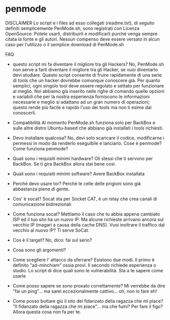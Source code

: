 penmode
=======


DISCLAIMER
	Lo script e i files ad esso collegati (readme.txt), di seguito definiti semplicemente PenMode.sh, sono registrati con Licenza OpenSource. Potete usarli, distribuirli e modificarli purché venga sempre citata la fonte e gli autori. Nessun compenso deve essere versato in alcun caso per l'utilizzo o il semplice download di PenMode.sh


FAQ
- questo script mi fa diventare il migliore tra gli Hackers?
No, PenMode.sh non serve a farti diventare il migliore tra gli Hacker, se vuoi diventarlo devi studiare. Questo script consente di fruire rapidamente di una serie di tools che un hacker dovrebbe comunque conoscere già. Per quanto semplici, ogni singolo tool deve essere regolato e settato per funzionare al meglio. Noi abbiamo già inserito nelle righe di comando quelle opzioni e variabili che per la nostra esperienza forniscono le informazioni necessarie e meglio si adattano ad un gran numero di operazioni; questo rende più facile e rapido l'uso dei tools ma non ti esime dal conoscerli.

- Compatibilità
Al momento PenMode.sh funziona solo per BackBox e sulle altre distro Ubuntu-based che abbiano già installati i tools richiesti. 

- Devo installare qualcosa?
No, devi solo scaricare il codice, modificarne i permessi in modo da renderlo eseguibile e lanciarlo.
Cose è penmode?
Come funziona penmode?

- Quali sono i requisiti minimi hardware?
Gli stessi che ti servono per BackBox. Se ti gira BackBox allora stai bene così.

- Quali sono i requisiti minimi software?
Avere BackBox installata

- Perchè devo usare tor?
Perchè le celle delle prigioni sono già abbastanza piene di gente.

- Cos' è socat?
Socat sta per Socket CAT, è un relay che crea canali di comunicazione bidirezionali

- Come funziona socat?
Mettiamo il caso che tu abbia appena cambiato ISP ed il tuo sito ha un nuovo IP. Ma alcune richieste arrivano ancora sul vecchio IP (magari a causa della cache DNS). Vuoi inoltrare il traffico dal vecchio al nuovo IP? Ti serve SoCat.

- Cos è il target?
No, dico: fai sul serio?

- Cosa sono gli argomenti?


- Come scegliere l' attacco da sferrare?
Esistono due modi. Il primo è definito "ad-minchiam" ossia provi. Il secondo richiede esperienza o studio. Lo script di dice quali sono le vulnerabilità. Sta a te sapere come usarle

- Come posso sapere se sono proxato correttamente?
Mi verrebbe da dire "fai un ping"… ma sarei eccezionalmente cattivo… oh, non lo fare eh! 

- Come posso buttare giù il sito del fidanzato della ragazza che mi piace?
"Il fidanzato della ragazza che mi piace"… ma che fumi? Per fare il figo? Allora questa cosa non fa per te.



